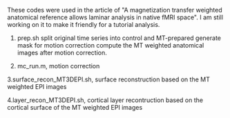These codes were used in the article of "A magnetization transfer weighted anatomical reference allows laminar analysis in native fMRI space". I am still working on it to make it friendly for a tutorial analysis.

1. prep.sh
  split original time series into control and MT-prepared
  generate mask for motion correction
  compute the MT weighted anatomical images after motion correction.
  
2. mc_run.m, motion correction
  
3.surface_recon_MT3DEPI.sh, surface reconstruction based on the MT weighted EPI images

4.layer_recon_MT3DEPI.sh, cortical layer recontruction based on the cortical surface of the MT weighted EPI images
